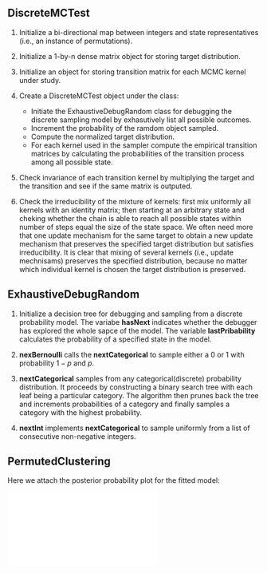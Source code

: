 ## DiscreteMCTest

1. Initialize a bi-directional map between integers and state representatives (i.e., an instance of permutations).

2. Initialize a 1-by-n dense matrix object for storing target distribution.

3. Initialize an object for storing transition matrix for each MCMC kernel under study.

4. Create a DiscreteMCTest object under the class:
	* Initiate the ExhaustiveDebugRandom class for debugging the discrete sampling model by exhasutively list all possible outcomes.
	* Increment the probability of the ramdom object sampled.
	* Compute the normalized target distribution.
	* For each kernel used in the sampler compute the empirical transition matrices by calculating the probabilities of the transition process among all possible state.

5. Check invariance of each transition kernel by multiplying the target and the transition and see if the same matrix is outputed. 
	
6. Check the irreducibility of the mixture of kernels: first mix uniformly all kernels with an identity matrix; then starting at an arbitrary state and cheking whether the chain is able to reach all possible states within number of steps equal the size of the state space. We often need more that one update mechanism for the same target to obtain a new update mechanism that preserves the specified target distribution but satisfies irreducibility. It is clear that mixing of several kernels (i.e., update mechnisams) preserves the specified distribution, because no matter which individual kernel is chosen the target distribution is preserved. 	


## ExhaustiveDebugRandom

1. Initialize a decision tree for debugging and sampling from a discrete probability model. The variabe **hasNext** indicates whether the debugger has explored the whole sapce of the model. The variable **lastPribability** calculates the probability of a specified state in the model.

2. **nexBernoulli** calls the **nextCategorical** to sample either a $0$ or $1$ with probability $1-p$ and $p$.

3. **nextCategorical** samples from any categorical(discrete) probability distribution. It proceeds by constructing a binary search tree with each leaf being a particular category. The algorithm then prunes back the tree and increments probabilities of a category and finally samples a category with the highest probability.

4. **nextInt** implements **nextCategorical** to sample uniformly from a list of consecutive non-negative integers.

## PermutedClustering

Here we attach the posterior probability plot for the fitted model:

![](permutations-posterior.pdf)
 